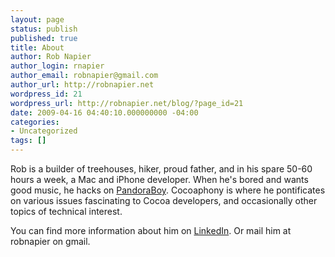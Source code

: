 ```yaml
---
layout: page
status: publish
published: true
title: About
author: Rob Napier
author_login: rnapier
author_email: robnapier@gmail.com
author_url: http://robnapier.net
wordpress_id: 21
wordpress_url: http://robnapier.net/blog/?page_id=21
date: 2009-04-16 04:40:10.000000000 -04:00
categories:
- Uncategorized
tags: []
---
```

Rob is a builder of treehouses, hiker, proud father, and in his spare 50-60 hours a week, a Mac and iPhone developer. When he's bored and wants good music, he hacks on <a href="http://pandoraboy.googlecode.com">PandoraBoy</a>. Cocoaphony is where he pontificates on various issues fascinating to Cocoa developers, and occasionally other topics of technical interest.

You can find more information about him on <a href="http://www.linkedin.com/in/rnapier" target="_blank">LinkedIn</a>. Or mail him at robnapier on gmail.

